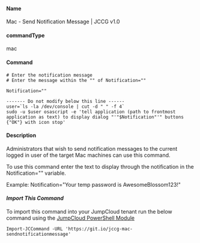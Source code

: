 #### Name

Mac - Send Notification Message | JCCG v1.0

#### commandType

mac

#### Command

```
# Enter the notification message
# Enter the message within the "" of Notification=""

Notification=""

------- Do not modify below this line ------
user=`ls -la /dev/console | cut -d " " -f 4`
sudo -u $user osascript -e 'tell application (path to frontmost application as text) to display dialog "'"$Notification"'" buttons {"OK"} with icon stop'
```

#### Description

Administrators that wish to send notification messages to the current logged in user of the target Mac machines can use this command. 

To use this command enter the text to display through the notification in the Notification="" variable.

Example: Notification="Your temp password is AwesomeBlossom123!"

#### *Import This Command*

To import this command into your JumpCloud tenant run the below command using the [JumpCloud PowerShell Module](https://github.com/TheJumpCloud/support/wiki/Installing-the-JumpCloud-PowerShell-Module)

```
Import-JCCommand -URL 'https://git.io/jccg-mac-sendnotificationmessage'
```
